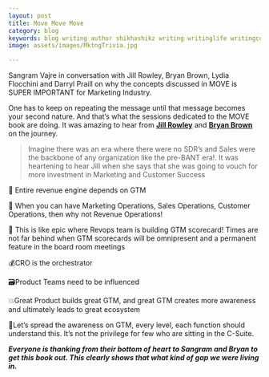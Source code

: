 ```yaml
---
layout: post
title: Move Move Move
category: blog
keywords: blog writing author shikhashikz writing writinglife writingcommunity dailyblogpost dailyblogpostchallenge marketing abm
image: assets/images/MktngTrivia.jpg

---
```

Sangram Vajre in conversation with Jill Rowley, Bryan Brown, Lydia Flocchini and Darryl Praill on why the concepts discussed in MOVE is SUPER IMPORTANT for Marketing Industry.

One has to keep on repeating the message until that message becomes your second nature. And that’s what the sessions dedicated to the MOVE book are doing. It was amazing to hear from **[Jill Rowley](https://www.linkedin.com/in/jillrowley/)** and **[Bryan Brown](https://www.linkedin.com/in/getvision/)** on the journey. 

>Imagine there was an era where there were no SDR’s and Sales were the backbone of any organization like the pre-BANT era!. It was heartening to hear Jill when she says that she was going to vouch for more investment in Marketing and Customer Success


🚒 Entire revenue engine depends on GTM

💸 When you can have Marketing Operations, Sales Operations, Customer Operations, then why not Revenue Operations!

🎼 This is like epic where Revops team is building GTM scorecard! Times are not far behind when GTM scorecards will be omnipresent and a permanent feature in the board room meetings

💰CRO is the orchestrator

🗃️Product Teams need to be influenced

💥Great Product builds great GTM, and great GTM creates more awareness and ultimately leads to great ecosystem

🔦Let’s spread the awareness on GTM, every level, each function should understand this. It’s not the privilege for few who are sitting in the C-Suite.

***Everyone is thanking from their bottom of heart to Sangram and Bryan to get this book out. This clearly shows that what kind of gap we were living in.***
